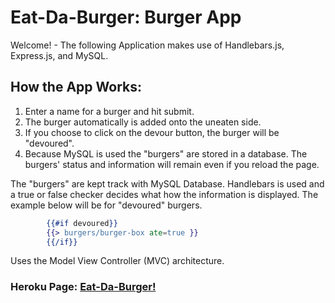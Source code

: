 # Eat-Da-Burger: Burger App

Welcome! - The following Application makes use of Handlebars.js, Express.js, and MySQL.

## How the App Works:
1. Enter a name for a burger and hit submit.
2. The burger automatically is added onto the uneaten side.
3. If you choose to click on the devour button, the burger will be "devoured".
5. Because MySQL is used the "burgers" are stored in a database. The burgers' status and information will remain even if you reload the page.

The "burgers" are kept track with MySQL Database.
Handlebars is used and a true or false checker decides what how the information is displayed. The example below will be for "devoured" burgers.

```handlebars
        {{#if devoured}}
        {{> burgers/burger-box ate=true }}
        {{/if}}
```


Uses the Model View Controller (MVC) architecture.


### Heroku Page:  [Eat-Da-Burger!](https://polar-oasis-24673.herokuapp.com/)


